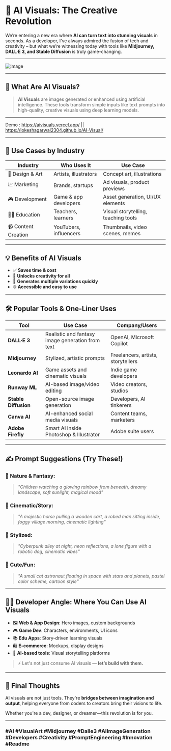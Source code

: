 # 🌟 AI Visuals: The Creative Revolution

We’re entering a new era where **AI can turn text into stunning visuals** in seconds. As a developer, I’ve always admired the fusion of tech and creativity – but what we’re witnessing today with tools like **Midjourney, DALL·E 3, and Stable Diffusion** is truly game-changing.

---

![image](https://github.com/user-attachments/assets/33643cdd-ea38-4497-9b66-6652084f0613)

---

## 📌 What Are AI Visuals?
> **AI Visuals** are images generated or enhanced using artificial intelligence. These tools transform simple inputs like text prompts into high-quality, creative visuals using deep learning models.

---

Demo : https://aivisuals.vercel.app/ || https://lokeshagarwal2304.github.io/AI-Visual/

---

## 🚀 Use Cases by Industry

| Industry | Who Uses It | Use Case |
|---------|-------------|----------|
| 🎨 Design & Art | Artists, illustrators | Concept art, illustrations |
| 📈 Marketing | Brands, startups | Ad visuals, product previews |
| 🎮 Development | Game & app developers | Asset generation, UI/UX elements |
| 🧑‍🏫 Education | Teachers, learners | Visual storytelling, teaching tools |
| 📹 Content Creation | YouTubers, influencers | Thumbnails, video scenes, memes |

---

## 💡 Benefits of AI Visuals

- ✅ **Saves time & cost**
- 🎨 **Unlocks creativity for all**
- 🔁 **Generates multiple variations quickly**
- 🌐 **Accessible and easy to use**

---

## 🛠️ Popular Tools & One-Liner Uses

| Tool | Use Case | Company/Users |
|------|----------|----------------|
| **DALL·E 3** | Realistic and fantasy image generation from text | OpenAI, Microsoft Copilot |
| **Midjourney** | Stylized, artistic prompts | Freelancers, artists, storytellers |
| **Leonardo AI** | Game assets and cinematic visuals | Indie game developers |
| **Runway ML** | AI-based image/video editing | Video creators, studios |
| **Stable Diffusion** | Open-source image generation | Developers, AI tinkerers |
| **Canva AI** | AI-enhanced social media visuals | Content teams, marketers |
| **Adobe Firefly** | Smart AI inside Photoshop & Illustrator | Adobe suite users |

---

## ✍️ Prompt Suggestions (Try These!)

### 🌿 Nature & Fantasy:
> *"Children watching a glowing rainbow from beneath, dreamy landscape, soft sunlight, magical mood"*

### 🐎 Cinematic/Story:
> *"A majestic horse pulling a wooden cart, a robed man sitting inside, foggy village morning, cinematic lighting"*

### 🎨 Stylized:
> *"Cyberpunk alley at night, neon reflections, a lone figure with a robotic dog, cinematic vibes"*

### 🌌 Cute/Fun:
> *"A small cat astronaut floating in space with stars and planets, pastel color scheme, cartoon style"*

---

## 👨‍💻 Developer Angle: Where You Can Use AI Visuals

- 🖼️ **Web & App Design**: Hero images, custom backgrounds
- 🎮 **Game Dev**: Characters, environments, UI icons
- 📚 **Edu Apps**: Story-driven learning visuals
- 🛍️ **E-commerce**: Mockups, display designs
- 🧠 **AI-based tools**: Visual storytelling platforms

> ⚡ Let's not just consume AI visuals — **let’s build with them.**

---

## 📣 Final Thoughts
AI visuals are not just tools. They're **bridges between imagination and output**, helping everyone from coders to creators bring their visions to life.

Whether you're a dev, designer, or dreamer—this revolution is for you.

---

### #AI #VisualArt #Midjourney #Dalle3 #AIImageGeneration #Developers #Creativity #PromptEngineering #Innovation #Readme

